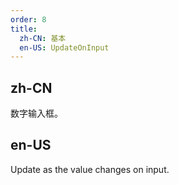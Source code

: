 ```yaml
---
order: 8
title:
  zh-CN: 基本
  en-US: UpdateOnInput
---
```


## zh-CN
数字输入框。


## en-US
Update as the value changes on input.
